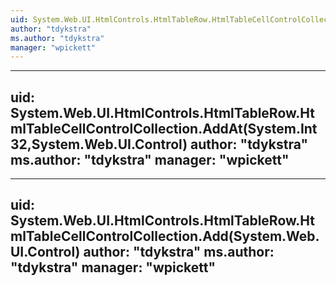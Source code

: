 ```yaml
---
uid: System.Web.UI.HtmlControls.HtmlTableRow.HtmlTableCellControlCollection
author: "tdykstra"
ms.author: "tdykstra"
manager: "wpickett"
---
```


---
uid: System.Web.UI.HtmlControls.HtmlTableRow.HtmlTableCellControlCollection.AddAt(System.Int32,System.Web.UI.Control)
author: "tdykstra"
ms.author: "tdykstra"
manager: "wpickett"
---

---
uid: System.Web.UI.HtmlControls.HtmlTableRow.HtmlTableCellControlCollection.Add(System.Web.UI.Control)
author: "tdykstra"
ms.author: "tdykstra"
manager: "wpickett"
---
